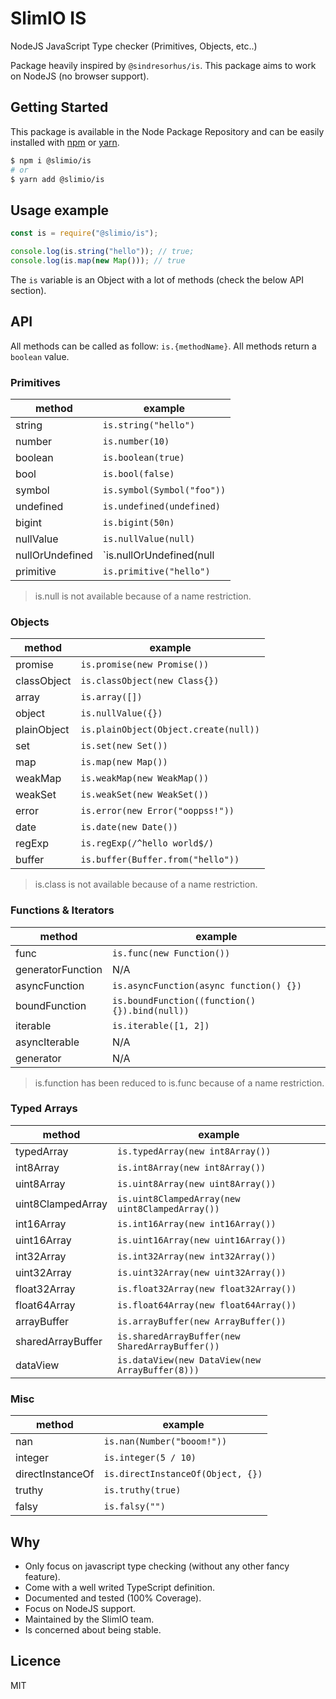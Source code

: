 # SlimIO IS
NodeJS JavaScript Type checker (Primitives, Objects, etc..)

Package heavily inspired by `@sindresorhus/is`. This package aims to work on NodeJS (no browser support).

## Getting Started

This package is available in the Node Package Repository and can be easily installed with [npm](https://docs.npmjs.com/getting-started/what-is-npm) or [yarn](https://yarnpkg.com).

```bash
$ npm i @slimio/is
# or
$ yarn add @slimio/is
```

## Usage example

```js
const is = require("@slimio/is");

console.log(is.string("hello")); // true;
console.log(is.map(new Map())); // true
```

The `is` variable is an Object with a lot of methods (check the below API section).

## API

All methods can be called as follow: `is.{methodName}`. All methods return a `boolean` value.

### Primitives

| method | example |
| --- | --- |
| string | `is.string("hello")` |
| number | `is.number(10)` |
| boolean | `is.boolean(true)` |
| bool | `is.bool(false)` |
| symbol | `is.symbol(Symbol("foo"))` |
| undefined | `is.undefined(undefined)` |
| bigint | `is.bigint(50n)` |
| nullValue | `is.nullValue(null)` |
| nullOrUndefined | `is.nullOrUndefined(null | undefined)` |
| primitive | `is.primitive("hello")` |

> is.null is not available because of a name restriction.

### Objects

| method | example |
| --- | --- |
| promise | `is.promise(new Promise())` |
| classObject | `is.classObject(new Class{})` |
| array | `is.array([])` |
| object | `is.nullValue({})` |
| plainObject | `is.plainObject(Object.create(null))` |
| set | `is.set(new Set())` |
| map | `is.map(new Map())` |
| weakMap | `is.weakMap(new WeakMap())` |
| weakSet | `is.weakSet(new WeakSet())` |
| error | `is.error(new Error("ooppss!"))` |
| date | `is.date(new Date())` |
| regExp | `is.regExp(/^hello world$/)` |
| buffer | `is.buffer(Buffer.from("hello"))` |

> is.class is not available because of a name restriction.

### Functions & Iterators

| method | example |
| --- | --- |
| func | `is.func(new Function())` |
| generatorFunction | N/A |
| asyncFunction | `is.asyncFunction(async function() {})` |
| boundFunction | `is.boundFunction((function(){}).bind(null))` |
| iterable | `is.iterable([1, 2])` |
| asyncIterable | N/A |
| generator | N/A |

> is.function has been reduced to is.func because of a name restriction.

### Typed Arrays

| method | example |
| --- | --- |
| typedArray | `is.typedArray(new int8Array())` |
| int8Array | `is.int8Array(new int8Array())` |
| uint8Array | `is.uint8Array(new uint8Array())` |
| uint8ClampedArray | `is.uint8ClampedArray(new uint8ClampedArray())` |
| int16Array | `is.int16Array(new int16Array())` |
| uint16Array | `is.uint16Array(new uint16Array())` |
| int32Array | `is.int32Array(new int32Array())` |
| uint32Array | `is.uint32Array(new uint32Array())` |
| float32Array | `is.float32Array(new float32Array())` |
| float64Array | `is.float64Array(new float64Array())` |
| arrayBuffer | `is.arrayBuffer(new ArrayBuffer())` |
| sharedArrayBuffer | `is.sharedArrayBuffer(new SharedArrayBuffer())` |
| dataView | `is.dataView(new DataView(new ArrayBuffer(8)))` |

### Misc

| method | example |
| --- | --- |
| nan | `is.nan(Number("booom!"))` |
| integer | `is.integer(5 / 10)` |
| directInstanceOf | `is.directInstanceOf(Object, {})` |
| truthy | `is.truthy(true)` |
| falsy | `is.falsy("")` |

## Why

- Only focus on javascript type checking (without any other fancy feature).
- Come with a well writed TypeScript definition.
- Documented and tested (100% Coverage).
- Focus on NodeJS support.
- Maintained by the SlimIO team.
- Is concerned about being stable.

## Licence

MIT
